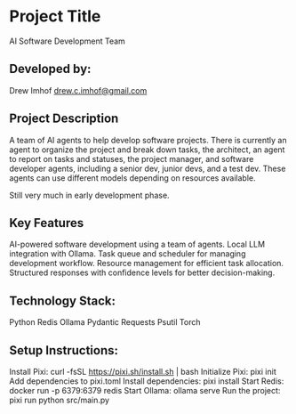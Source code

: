 # Project Title
 AI Software Development Team

## Developed by:
Drew Imhof <drew.c.imhof@gmail.com>

## Project Description
A team of AI agents to help develop software projects. There is currently an agent to organize the project and break down tasks, the architect, an agent to report on tasks and statuses, the project manager, and software developer agents, including a senior dev, junior devs, and a test dev. These agents can use different models depending on resources available.

Still very much in early development phase.

## Key Features
AI-powered software development using a team of agents.
Local LLM integration with Ollama.
Task queue and scheduler for managing development workflow.
Resource management for efficient task allocation.
Structured responses with confidence levels for better decision-making.

## Technology Stack:
Python
Redis
Ollama
Pydantic
Requests
Psutil
Torch

## Setup Instructions:
Install Pixi: curl -fsSL https://pixi.sh/install.sh | bash
Initialize Pixi: pixi init
Add dependencies to pixi.toml
Install dependencies: pixi install
Start Redis: docker run -p 6379:6379 redis
Start Ollama: ollama serve
Run the project: pixi run python src/main.py